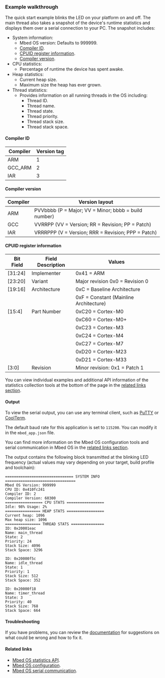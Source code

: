 ### Example walkthrough

The quick start example blinks the LED on your platform on and off. The main thread also takes a snapshot of the device's runtime statistics and displays them over a serial connection to your PC. The snapshot includes:

- System information:
   - Mbed OS version: Defaults to 999999.
   - [Compiler ID](#compiler-id).
   - [CPUID register information](#cpuid-register-information).
   - [Compiler version](#compiler-version).
- CPU statistics:
   - Percentage of runtime the device has spent awake.
- Heap statistics:
   - Current heap size.
   - Maximum size the heap has ever grown.
- Thread statistics:
   - Provides information on all running threads in the OS including:
      - Thread ID.
      - Thread name.
      - Thread state.
      - Thread priority.
      - Thread stack size.
      - Thread stack space.

#### Compiler ID

| Compiler | Version tag |
| -------- | ----------- |
| ARM      | 1           |
| GCC_ARM  | 2           |
| IAR      | 3           |

#### Compiler version

| Compiler | Version layout |
| -------- | -------------- |
| ARM      | PVVbbbb (P = Major; VV = Minor; bbbb = build number) |
| GCC      | VVRRPP  (VV = Version; RR = Revision; PP = Patch)    |
| IAR      | VRRRPPP (V = Version; RRR = Revision; PPP = Patch)   |

#### CPUID register information

| Bit Field | Field Description | Values |
| --------- | ----------------- | ------ |
|[31:24]    | Implementer       | 0x41 = ARM |
|[23:20]    | Variant           | Major revision 0x0  =  Revision 0 |
|[19:16]    | Architecture      | 0xC  = Baseline Architecture |
|           |                   | 0xF  = Constant (Mainline Architecture) |
|[15:4]     | Part Number       | 0xC20 =  Cortex-M0 |
|           |                   | 0xC60 = Cortex-M0+ |
|           |                   | 0xC23 = Cortex-M3  |
|           |                   | 0xC24 = Cortex-M4  |
|           |                   | 0xC27 = Cortex-M7  |
|           |                   | 0xD20 = Cortex-M23 |
|           |                   | 0xD21 = Cortex-M33 |
|[3:0]      | Revision          | Minor revision: 0x1 = Patch 1 |

You can view individual examples and additional API information of the statistics collection tools at the bottom of the page in the [related links section](#related-links).

#### Output

To view the serial output, you can use any terminal client, such as [PuTTY](http://www.putty.org/) or [CoolTerm](http://freeware.the-meiers.org/).

The default baud rate for this application is set to `115200`. You can modify it in the `mbed_app.json` file.

You can find more information on the Mbed OS configuration tools and serial communication in Mbed OS in the [related links section](#related-links).

The output contains the following block transmitted at the blinking LED frequency (actual values may vary depending on your target, build profile and toolchain):

```
=============================== SYSTEM INFO  ================================
Mbed OS Version: 999999
CPU ID: 0x410fc241
Compiler ID: 2
Compiler Version: 60300
================= CPU STATS =================
Idle: 98% Usage: 2%
================ HEAP STATS =================
Current heap: 1096
Max heap size: 1096
================ THREAD STATS ===============
ID: 0x20001eac
Name: main_thread
State: 2
Priority: 24
Stack Size: 4096
Stack Space: 3296

ID: 0x20000f5c
Name: idle_thread
State: 1
Priority: 1
Stack Size: 512
Stack Space: 352

ID: 0x20000f18
Name: timer_thread
State: 3
Priority: 40
Stack Size: 768
Stack Space: 664

```

#### Troubleshooting

If you have problems, you can review the [documentation](../tutorials/debugging.html) for suggestions on what could be wrong and how to fix it.

#### Related links

- [Mbed OS statistics API](../apis/mbed-statistics.html).
- [Mbed OS configuration](../reference/configuration.html).
- [Mbed OS serial communication](../tutorials/serial-communication.html).
